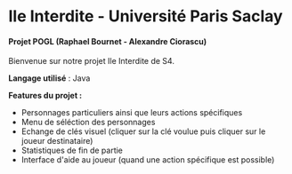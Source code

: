# Ile Interdite - Université Paris Saclay
#### Projet POGL (Raphael Bournet - Alexandre Ciorascu)
Bienvenue sur notre projet Ile Interdite de S4.

**Langage utilisé** : Java

**Features du projet :**
* Personnages particuliers ainsi que leurs actions spécifiques
* Menu de séléction des personnages
* Echange de clés visuel (cliquer sur la clé voulue puis cliquer sur le joueur destinataire)
* Statistiques de fin de partie
* Interface d'aide au joueur (quand une action spécifique est possible)
